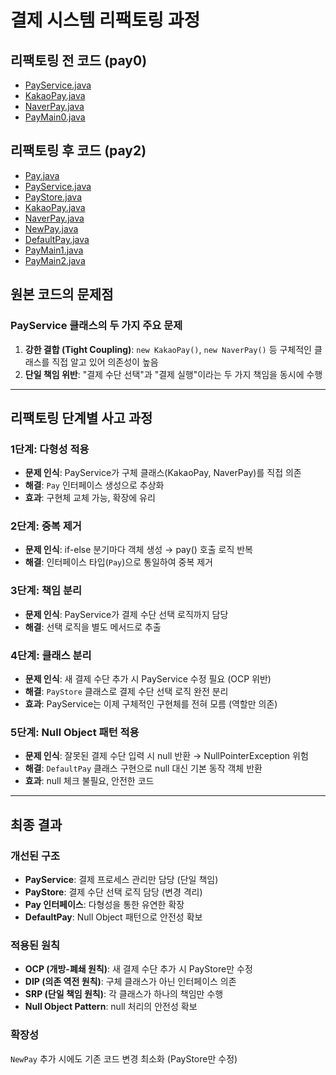 # 결제 시스템 리팩토링 과정

## 리팩토링 전 코드 (pay0)

- [PayService.java](../src/main/java/com/example/domain_driven/poly/ex/pay0/PayService.java)
- [KakaoPay.java](../src/main/java/com/example/domain_driven/poly/ex/pay0/KakaoPay.java)
- [NaverPay.java](../src/main/java/com/example/domain_driven/poly/ex/pay0/NaverPay.java)
- [PayMain0.java](../src/main/java/com/example/domain_driven/poly/ex/pay0/PayMain0.java)

## 리팩토링 후 코드 (pay2)

- [Pay.java](../src/main/java/com/example/domain_driven/poly/ex/pay2/Pay.java)
- [PayService.java](../src/main/java/com/example/domain_driven/poly/ex/pay2/PayService.java)
- [PayStore.java](../src/main/java/com/example/domain_driven/poly/ex/pay2/PayStore.java)
- [KakaoPay.java](../src/main/java/com/example/domain_driven/poly/ex/pay2/KakaoPay.java)
- [NaverPay.java](../src/main/java/com/example/domain_driven/poly/ex/pay2/NaverPay.java)
- [NewPay.java](../src/main/java/com/example/domain_driven/poly/ex/pay2/NewPay.java)
- [DefaultPay.java](../src/main/java/com/example/domain_driven/poly/ex/pay2/DefaultPay.java)
- [PayMain1.java](../src/main/java/com/example/domain_driven/poly/ex/pay2/PayMain1.java)
- [PayMain2.java](../src/main/java/com/example/domain_driven/poly/ex/pay2/PayMain2.java)

## 원본 코드의 문제점

### PayService 클래스의 두 가지 주요 문제
1. **강한 결합 (Tight Coupling)**: `new KakaoPay()`, `new NaverPay()` 등 구체적인 클래스를 직접 알고 있어 의존성이 높음
2. **단일 책임 위반**: "결제 수단 선택"과 "결제 실행"이라는 두 가지 책임을 동시에 수행

---

## 리팩토링 단계별 사고 과정

### 1단계: 다형성 적용
- **문제 인식**: PayService가 구체 클래스(KakaoPay, NaverPay)를 직접 의존
- **해결**: `Pay` 인터페이스 생성으로 추상화
- **효과**: 구현체 교체 가능, 확장에 유리

### 2단계: 중복 제거
- **문제 인식**: if-else 분기마다 객체 생성 → pay() 호출 로직 반복
- **해결**: 인터페이스 타입(`Pay`)으로 통일하여 중복 제거

### 3단계: 책임 분리
- **문제 인식**: PayService가 결제 수단 선택 로직까지 담당
- **해결**: 선택 로직을 별도 메서드로 추출

### 4단계: 클래스 분리
- **문제 인식**: 새 결제 수단 추가 시 PayService 수정 필요 (OCP 위반)
- **해결**: `PayStore` 클래스로 결제 수단 선택 로직 완전 분리
- **효과**: PayService는 이제 구체적인 구현체를 전혀 모름 (역할만 의존)

### 5단계: Null Object 패턴 적용
- **문제 인식**: 잘못된 결제 수단 입력 시 null 반환 → NullPointerException 위험
- **해결**: `DefaultPay` 클래스 구현으로 null 대신 기본 동작 객체 반환
- **효과**: null 체크 불필요, 안전한 코드

---

## 최종 결과

### 개선된 구조
- **PayService**: 결제 프로세스 관리만 담당 (단일 책임)
- **PayStore**: 결제 수단 선택 로직 담당 (변경 격리)
- **Pay 인터페이스**: 다형성을 통한 유연한 확장
- **DefaultPay**: Null Object 패턴으로 안전성 확보

### 적용된 원칙
- **OCP (개방-폐쇄 원칙)**: 새 결제 수단 추가 시 PayStore만 수정
- **DIP (의존 역전 원칙)**: 구체 클래스가 아닌 인터페이스 의존
- **SRP (단일 책임 원칙)**: 각 클래스가 하나의 책임만 수행
- **Null Object Pattern**: null 처리의 안전성 확보

### 확장성
`NewPay` 추가 시에도 기존 코드 변경 최소화 (PayStore만 수정)